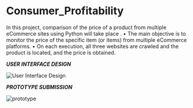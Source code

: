 # Consumer_Profitability
In this project, comparison of the price of a product from multiple eCommerce  sites using Python will take place . • The main objective is to monitor the price of the specific item (or items) from  multiple eCommerce platforms. • On each execution, all three websites are crawled and the product is located,  and the price is obtained.

***USER INTERFACE DESIGN***

![User Interface Design](https://github.com/9889AdeebaRashid/Consumer_Profitability/assets/80636537/d9660194-a90b-416c-bbd9-abfb94e7f313)

***PROTOTYPE SUBMISSION***

![prototype](https://github.com/9889AdeebaRashid/Consumer_Profitability/assets/80636537/ebab0d19-34b7-47eb-bc63-04d0d43f8d03)


